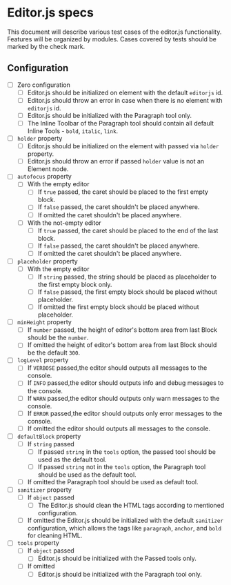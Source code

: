 # Editor.js specs

This document will describe various test cases of the editor.js functionality. Features will be organized by modules. Cases covered by tests should be marked by the check mark.

## Configuration

- [ ] Zero configuration
  - [ ] Editor.js should be initialized on element with the default `editorjs` id.
  - [ ] Editor.js should throw an error in case when there is no element with `editorjs` id.
  - [ ] Editor.js should be initialized with the Paragraph tool only.
  - [ ] The Inline Toolbar of the Paragraph tool should contain all default Inline Tools - `bold`, `italic`, `link`.

- [ ] `holder` property
  - [ ] Editor.js should be initialized on the element with passed via `holder` property.
  - [ ] Editor.js should throw an error if passed `holder` value is not an Element node.

- [ ] `autofocus` property
  - [ ] With the empty editor
    - [ ] If `true` passed, the caret should be placed to the first empty block.
    - [ ] If `false` passed, the caret shouldn't be placed anywhere.
    - [ ] If omitted the caret shouldn't be placed anywhere.
  - [ ] With the not-empty editor
    - [ ] If `true` passed, the caret should be placed to the end of the last block.
    - [ ] If `false` passed, the caret shouldn't be placed anywhere.
    - [ ] If omitted the caret shouldn't be placed anywhere.

- [ ] `placeholder` property
  - [ ] With the empty editor
    - [ ] If `string` passed, the string should be placed as placeholder to the first empty block only.
    - [ ] If `false` passed, the first empty block should be placed without placeholder.
    - [ ] If omitted the first empty block should be placed without placeholder.

- [ ] `minHeight` property
    - [ ] If `number` passed, the height of editor's bottom area from last Block should be the `number`.
    - [ ] If omitted the height of editor's bottom area from last Block should be the default `300`.

- [ ] `logLevel` property
  - [ ] If `VERBOSE` passed,the editor should outputs all messages to the console.
  - [ ] If `INFO` passed,the editor should outputs info and debug messages to the console.
  - [ ] If `WARN` passed,the editor should outputs only warn messages to the console.
  - [ ] If `ERROR` passed,the editor should outputs only error messages to the console.
  - [ ] If omitted the editor should outputs all messages to the console.

- [ ] `defaultBlock` property
  - [ ] If `string` passed
    - [ ] If passed `string` in the `tools` option, the passed tool should be used as the default tool.
    - [ ] If passed `string` not in the `tools` option, the Paragraph tool should be used as the default tool.
  - [ ] If omitted the Paragraph tool should be used as default tool.

- [ ] `sanitizer` property
  - [ ] If `object` passed
    - [ ] The Editor.js should clean the HTML tags according to mentioned configuration.
  - [ ] If omitted the Editor.js should be initialized with the default `sanitizer` configuration, which allows the tags like `paragraph`, `anchor`, and `bold` for cleaning HTML.
  
- [ ] `tools` property
  - [ ] If `object` passed
    - [ ] Editor.js should be initialized with the Passed tools only.
  - [ ] If omitted 
    - [ ] Editor.js should be initialized with the Paragraph tool only.
